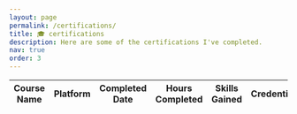 ```yaml
---
layout: page
permalink: /certifications/
title: 🎓 certifications
description: Here are some of the certifications I've completed.
nav: true
order: 3
---
```


<table
  data-click-to-select="false"
  data-height="770"
  data-pagination="true"
  data-search="true"
  data-toggle="table"
  data-url="{{ '/assets/json/certifications.json' | relative_url }}">
  <thead>
    <tr>
      <th data-field="name" data-halign="left" data-align="left" data-sortable="true">Course Name</th>
      <th data-field="platform" data-halign="left" data-align="left" data-sortable="true">Platform</th>
      <th data-field="date" data-halign="left" data-align="left" data-sortable="true">Completed Date</th>
      <th data-field="hours" data-halign="right" data-align="right" data-sortable="true">Hours Completed</th>
      <th data-field="skills" data-halign="left" data-align="left" data-sortable="true">Skills Gained</th>
      <th data-field="credential" data-halign="left" data-align="left" data-sortable="true">Credential</th>
      <th data-field="certificate" data-halign="left" data-align="left" data-sortable="true">Certificate</th>
    </tr>
  </thead>
</table>

